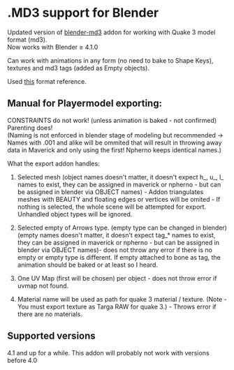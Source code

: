 # .MD3 support for Blender  

Updated version of [blender-md3](https://github.com/neumond/blender-md3) addon for working with Quake 3 model format (md3).  
Now works with Blender ≥ 4.1.0  

Can work with animations in any form (no need to bake to Shape Keys), textures and md3 tags (added as Empty objects).  

Used [this](http://www.icculus.org/homepages/phaethon/q3a/formats/md3format.html) format reference.  

## Manual for Playermodel exporting:  
CONSTRAINTS do not work! (unless animation is baked - not confirmed) Parenting does!  
(Naming is not enforced in blender stage of modeling but recommended ->  
Names with .001 and alike will be ommited that will result in throwing away data in Maverick and only using the first! Npherno keeps identical names.)  

What the export addon handles:  

1. Selected mesh <objects> (object names doesn't matter, it doesn't expect h_, u_, l_ names to exist, they can be assigned in maverick or npherno - but can be assigned in blender via OBJECT names) - Addon triangulates meshes with BEAUTY and floating edges or vertices will be omited - If nothing is selected, the whole scene will be attempted for export. Unhandled object types will be ignored.  
				
2. Selected empty <objects> of Arrows type. (empty type can be changed in blender) (empty names doesn't matter, it doesn't expect tag_* names to exist, they can be assigned in maverick or npherno - but can be assigned in blender via OBJECT names)- does not throw any error if there is no empty or empty type is different. If empty attached to bone as tag, the animation should be baked or at least so I heard.  
   
3. One UV Map (first will be chosen) per object - does not throw error if uvmap not found.  

4. Material name will be used as path for quake 3 material / texture. (Note - You must export texture as Targa RAW for quake 3.) - Throws error if there are no materials.  

## Supported versions  

4.1 and up for a while. This addon will probably not work with versions before 4.0   
